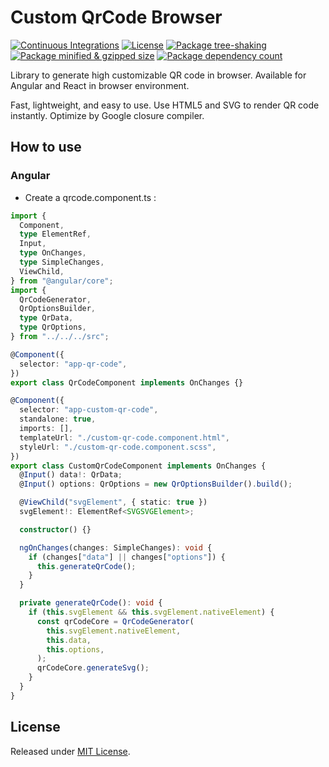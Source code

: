 # Custom QrCode Browser

[![Continuous Integrations](https://github.com/CyrilDesch/custom-qrcode-browser/actions/workflows/continuous-integrations.yaml/badge.svg?branch=main)](https://github.com/CyrilDesch/custom-qrcode-browser/actions/workflows/continuous-integrations.yaml)
[![License](https://badgen.net/github/license/CyrilDesch/custom-qrcode-browser)](./LICENSE)
[![Package tree-shaking](https://badgen.net/bundlephobia/tree-shaking/custom-qrcode-browser)](https://bundlephobia.com/package/custom-qrcode-browser)
[![Package minified & gzipped size](https://badgen.net/bundlephobia/minzip/custom-qrcode-browser)](https://bundlephobia.com/package/custom-qrcode-browser)
[![Package dependency count](https://badgen.net/bundlephobia/dependency-count/reactcustom-qrcode-browser)](https://bundlephobia.com/package/custom-qrcode-browser)

Library to generate high customizable QR code in browser. Available for Angular and React in browser environment.

Fast, lightweight, and easy to use. Use HTML5 and SVG to render QR code instantly. Optimize by Google closure compiler.

## How to use

### Angular

- Create a qrcode.component.ts :

```typescript
import {
  Component,
  type ElementRef,
  Input,
  type OnChanges,
  type SimpleChanges,
  ViewChild,
} from "@angular/core";
import {
  QrCodeGenerator,
  QrOptionsBuilder,
  type QrData,
  type QrOptions,
} from "../../../src";

@Component({
  selector: "app-qr-code",
})
export class QrCodeComponent implements OnChanges {}

@Component({
  selector: "app-custom-qr-code",
  standalone: true,
  imports: [],
  templateUrl: "./custom-qr-code.component.html",
  styleUrl: "./custom-qr-code.component.scss",
})
export class CustomQrCodeComponent implements OnChanges {
  @Input() data!: QrData;
  @Input() options: QrOptions = new QrOptionsBuilder().build();

  @ViewChild("svgElement", { static: true })
  svgElement!: ElementRef<SVGSVGElement>;

  constructor() {}

  ngOnChanges(changes: SimpleChanges): void {
    if (changes["data"] || changes["options"]) {
      this.generateQrCode();
    }
  }

  private generateQrCode(): void {
    if (this.svgElement && this.svgElement.nativeElement) {
      const qrCodeCore = QrCodeGenerator(
        this.svgElement.nativeElement,
        this.data,
        this.options,
      );
      qrCodeCore.generateSvg();
    }
  }
}
```

## License

Released under [MIT License](./LICENSE).
